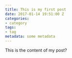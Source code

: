 ```yaml
---
title: This is my first post
date: 2017-01-14 19:51:00 Z
categories:
- category
tags:
- tag
metadata: some metadata
---
```


This is the content of my post?